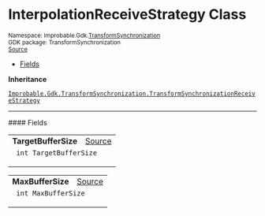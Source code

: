 
# InterpolationReceiveStrategy Class
<sup>
Namespace: Improbable.Gdk.<a href="{{.Site.BaseURL}}/api/transform-synchronization-index">TransformSynchronization</a><br/>
GDK package: TransformSynchronization<br/>
<a href="https://www.github.com/spatialos/gdk-for-unity/blob/88a422dc255ef1d47ee9385f226ca439f31c000b/workers/unity/Packages/io.improbable.gdk.transformsynchronization/ScriptableObjects/ReceiveStrategies/InterpolationReceiveStrategy.cs/#L8">Source</a>
<style>
a code {
                    padding: 0em 0.25em!important;
}
code {
                    background-color: #ffffff!important;
}
</style>
</sup>
<nav id="pageToc" class="page-toc"><ul><li><a href="#fields">Fields</a>
</ul></nav>



</p>

<b>Inheritance</b>

<code><a href="{{.Site.BaseURL}}/api/transform-synchronization/transform-synchronization-receive-strategy">Improbable.Gdk.TransformSynchronization.TransformSynchronizationReceiveStrategy</a></code>






</p>
<hr style="width:100%; border-top-color:#d8d8d8" />
#### Fields


</p>




<table width="100%">
    <tr>
        <td style="border-right:none"><a id="targetbuffersize"></a><b>TargetBufferSize</b></td>
        <td style="border-left:none; text-align:right"><a href="https://www.github.com/spatialos/gdk-for-unity/blob/88a422dc255ef1d47ee9385f226ca439f31c000b/workers/unity/Packages/io.improbable.gdk.transformsynchronization/ScriptableObjects/ReceiveStrategies/InterpolationReceiveStrategy.cs/#L10">Source</a></td>
    </tr>
    <tr>
        <td colspan="2">
<code> int TargetBufferSize</code></p>


</td>
    </tr>
</table>


<table width="100%">
    <tr>
        <td style="border-right:none"><a id="maxbuffersize"></a><b>MaxBufferSize</b></td>
        <td style="border-left:none; text-align:right"><a href="https://www.github.com/spatialos/gdk-for-unity/blob/88a422dc255ef1d47ee9385f226ca439f31c000b/workers/unity/Packages/io.improbable.gdk.transformsynchronization/ScriptableObjects/ReceiveStrategies/InterpolationReceiveStrategy.cs/#L11">Source</a></td>
    </tr>
    <tr>
        <td colspan="2">
<code> int MaxBufferSize</code></p>


</td>
    </tr>
</table>










